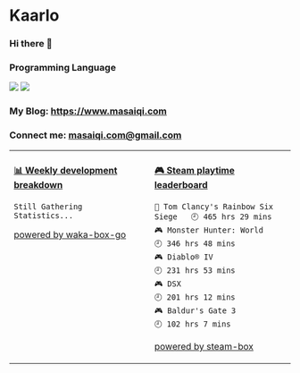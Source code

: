 # Kaarlo
### Hi there 👋
### Programming Language
[![](https://img.shields.io/badge/-Golang-00ADD8?style=flat-square&logo=go&logoColor=ffffff)](https://golang.org/)
[![](https://img.shields.io/badge/Java-ED8B00?style=flat-square&logo=openjdk&logoColor=ffffff)](https://openjdk.org/)
### My Blog: https://www.masaiqi.com
### Connect me: masaiqi.com@gmail.com

<table>
<tr>
<td valign="top" width="50%">

<!-- waka-box start -->
#### <a href="https://gist.github.com/01c8d4e646ad9bbb0b6c857a1c04e310" target="_blank">📊 Weekly development breakdown</a>
```text
Still Gathering Statistics...
```
<!-- Powered by https://github.com/YouEclipse/waka-box-go . -->
<!-- waka-box end -->

[powered by waka-box-go](https://github.com/YouEclipse/waka-box-go)

</td>
<td valign="top" width="50%">

<!-- steam-box start -->
#### <a href="https://gist.github.com/c39ee669a9963ccf22cc6a72e7d184a6" target="_blank">🎮 Steam playtime leaderboard</a>
```text
🔫 Tom Clancy's Rainbow Six Siege   🕘 465 hrs 29 mins
🎮 Monster Hunter: World            🕘 346 hrs 48 mins
🎮 Diablo® IV                       🕘 231 hrs 53 mins
🎮 DSX                              🕘 201 hrs 12 mins
🎮 Baldur's Gate 3                  🕘 102 hrs 7 mins
```
<!-- Powered by https://github.com/YouEclipse/steam-box . -->
<!-- steam-box end -->

[powered by steam-box](https://github.com/YouEclipse/steam-box)

</td>
</tr>
</table>
